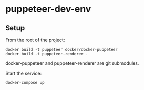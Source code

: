 # puppeteer-dev-env

## Setup

From the root of the project:

```
docker build -t puppeteer docker/docker-puppeteer
docker build -t puppeteer-renderer .
```

docker-puppeteer and puppeteer-renderer are git submodules.

Start the service:

`docker-compose up`
